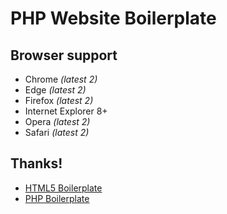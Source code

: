 # PHP Website Boilerplate

## Browser support

* Chrome *(latest 2)*
* Edge *(latest 2)*
* Firefox *(latest 2)*
* Internet Explorer 8+
* Opera *(latest 2)*
* Safari *(latest 2)*

## Thanks!

* [HTML5 Boilerplate](https://github.com/h5bp/html5-boilerplate)
* [PHP Boilerplate](https://github.com/cgunther/php-boilerplate)
